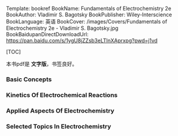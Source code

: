 Template: bookref
BookName: Fundamentals of Electrochemistry 2e
BookAuthor: Vladimir S. Bagotsky
BookPublisher: Wiley-Interscience
BookLanguage: 英语
BookCover: /images/Covers/Fundamentals of Electrochemistry 2e - Vladimir S. Bagotsky.jpg
BookBaidupanDirectDownloadUrl: https://pan.baidu.com/s/1ygU8jZZsb3eLTlnXAprxpg?pwd=j1vd 

[TOC]

本书pdf是 **文字版**，书签良好。

### Basic Concepts

### Kinetics Of Electrochemical Reactions

### Applied Aspects Of Electrochemistry

### Selected Topics In Electrochemistry